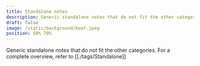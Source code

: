 ```yaml
---
title: Standalone notes
description: Generic standalone notes that do not fit the other categories
draft: false
image: /static/background/boat.jpeg
position: 50% 70%
---
```


Generic standalone notes that do not fit the other categories.
For a complete overview, refer to [[./tags/Standalone]]

